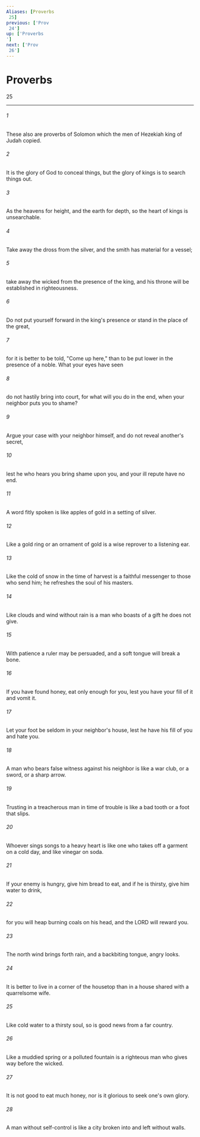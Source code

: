 ```yaml
---
Aliases: [Proverbs 25]
previous: ['Prov 24']
up: ['Proverbs']
next: ['Prov 26']
---
```

# Proverbs 25

***
 

###### 1 
These also are proverbs of Solomon which the men of Hezekiah king of Judah copied.  

###### 2 
It is the glory of God to conceal things,  but the glory of kings is to search things out.   

###### 3 
As the heavens for height, and the earth for depth,  so the heart of kings is unsearchable.   

###### 4 
Take away the dross from the silver,  and the smith has material for a vessel;   

###### 5 
take away the wicked from the presence of the king,  and his throne will be established in righteousness.   

###### 6 
Do not put yourself forward in the king's presence  or stand in the place of the great,   

###### 7 
for it is better to be told, "Come up here,"  than to be put lower in the presence of a noble. What your eyes have seen   

###### 8 
do not hastily bring into court,  for what will you do in the end,  when your neighbor puts you to shame?   

###### 9 
Argue your case with your neighbor himself,  and do not reveal another's secret,   

###### 10 
lest he who hears you bring shame upon you,  and your ill repute have no end.  

###### 11 
A word fitly spoken  is like apples of gold in a setting of silver.   

###### 12 
Like a gold ring or an ornament of gold  is a wise reprover to a listening ear.   

###### 13 
Like the cold of snow in the time of harvest  is a faithful messenger to those who send him;  he refreshes the soul of his masters.   

###### 14 
Like clouds and wind without rain  is a man who boasts of a gift he does not give.  

###### 15 
With patience a ruler may be persuaded,  and a soft tongue will break a bone.   

###### 16 
If you have found honey, eat only enough for you,  lest you have your fill of it and vomit it.   

###### 17 
Let your foot be seldom in your neighbor's house,  lest he have his fill of you and hate you.   

###### 18 
A man who bears false witness against his neighbor  is like a war club, or a sword, or a sharp arrow.   

###### 19 
Trusting in a treacherous man in time of trouble  is like a bad tooth or a foot that slips.   

###### 20 
Whoever sings songs to a heavy heart  is like one who takes off a garment on a cold day,  and like vinegar on soda.   

###### 21 
If your enemy is hungry, give him bread to eat,  and if he is thirsty, give him water to drink,   

###### 22 
for you will heap burning coals on his head,  and the LORD will reward you.   

###### 23 
The north wind brings forth rain,  and a backbiting tongue, angry looks.   

###### 24 
It is better to live in a corner of the housetop  than in a house shared with a quarrelsome wife.   

###### 25 
Like cold water to a thirsty soul,  so is good news from a far country.   

###### 26 
Like a muddied spring or a polluted fountain  is a righteous man who gives way before the wicked.   

###### 27 
It is not good to eat much honey,  nor is it glorious to seek one's own glory.   

###### 28 
A man without self-control  is like a city broken into and left without walls.
